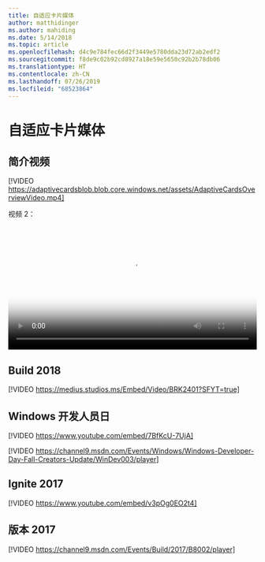 ```yaml
---
title: 自适应卡片媒体
author: matthidinger
ms.author: mahiding
ms.date: 5/14/2018
ms.topic: article
ms.openlocfilehash: d4c9e784fec66d2f3449e5780dda23d72ab2edf2
ms.sourcegitcommit: f8de9c02b92cd8927a18e59e5650c92b2b78db06
ms.translationtype: HT
ms.contentlocale: zh-CN
ms.lasthandoff: 07/26/2019
ms.locfileid: "68523864"
---
```

# <a name="adaptive-cards-media"></a>自适应卡片媒体


## <a name="introduction-video"></a>简介视频

[!VIDEO https://adaptivecardsblob.blob.core.windows.net/assets/AdaptiveCardsOverviewVideo.mp4]

视频 2：

<video controls width="100%" poster="../content/videoposter.png">
    <source src="https://adaptivecardsblob.blob.core.windows.net/assets/AdaptiveCardsOverviewVideo.mp4" type="video/mp4">
</video>

## <a name="build-2018"></a>Build 2018

[!VIDEO https://medius.studios.ms/Embed/Video/BRK2401?SFYT=true]

## <a name="windows-developer-day"></a>Windows 开发人员日

[!VIDEO https://www.youtube.com/embed/7BfKcU-7UjA]

[!VIDEO https://channel9.msdn.com/Events/Windows/Windows-Developer-Day-Fall-Creators-Update/WinDev003/player]

## <a name="ignite-2017"></a>Ignite 2017

[!VIDEO https://www.youtube.com/embed/v3pOg0EO2t4]

## <a name="build-2017"></a>版本 2017 

[!VIDEO https://channel9.msdn.com/Events/Build/2017/B8002/player]

